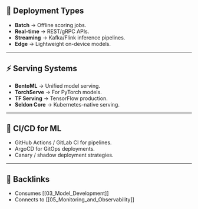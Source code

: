 


## 📌 Deployment Types
- **Batch** → Offline scoring jobs.  
- **Real-time** → REST/gRPC APIs.  
- **Streaming** → Kafka/Flink inference pipelines.  
- **Edge** → Lightweight on-device models.  

---

## ⚡ Serving Systems
- **BentoML** → Unified model serving.  
- **TorchServe** → For PyTorch models.  
- **TF Serving** → TensorFlow production.  
- **Seldon Core** → Kubernetes-native serving.  

---

## 🔄 CI/CD for ML
- GitHub Actions / GitLab CI for pipelines.  
- ArgoCD for GitOps deployments.  
- Canary / shadow deployment strategies.  

---

## 🔗 Backlinks
- Consumes [[03_Model_Development]]  
- Connects to [[05_Monitoring_and_Observability]]
